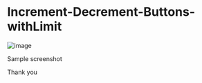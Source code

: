 ﻿# Increment-Decrement-Buttons-withLimit

![image](https://user-images.githubusercontent.com/95869837/147911303-96717c53-418f-47e2-bb44-984effee1338.png)

Sample screenshot

Thank you

